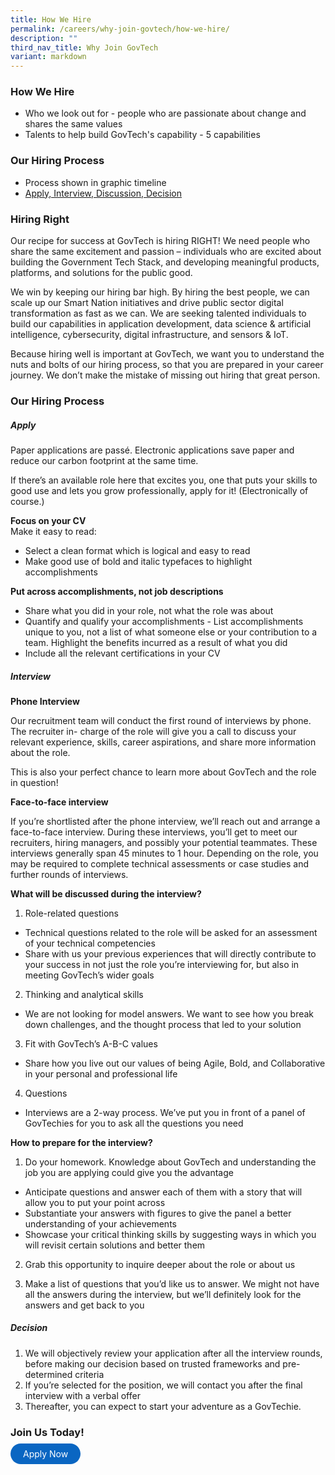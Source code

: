 ```yaml
---
title: How We Hire
permalink: /careers/why-join-govtech/how-we-hire/
description: ""
third_nav_title: Why Join GovTech
variant: markdown
---
```

### **How We Hire**

- Who we look out for - people who are passionate about change and shares the same values 
- Talents to help build GovTech's capability - 5 capabilities

### **Our Hiring Process**

 - Process shown in graphic timeline
 - [Apply, Interview, Discussion, Decision](https://govinsider.asia/intl-en/article/agile-bold-and-collaborative-are-key-govtech-values-ceo/) 

### **Hiring Right**

Our recipe for success at GovTech is hiring RIGHT! We need people who share the same excitement and passion – individuals who are excited about building the Government Tech Stack, and developing meaningful products, platforms, and solutions for the public good. 

We win by keeping our hiring bar high. By hiring the best people, we can scale up our Smart Nation initiatives and drive public sector digital transformation as fast as we can. We are seeking talented individuals to build our capabilities in application development, data science &amp; artificial intelligence, cybersecurity, digital infrastructure, and sensors &amp; IoT.

Because hiring well is important at GovTech, we want you to understand the nuts and bolts of our hiring process, so that you are prepared in your career journey. We don’t make the mistake of missing out hiring that great person.

### **Our Hiring Process**

 ##### Apply

Paper applications are passé. Electronic applications save paper and reduce our carbon footprint at the same time.

If there’s an available role here that excites you, one that puts your skills to good use and lets you grow professionally, apply for it! (Electronically of course.)

**Focus on your CV** <br>
Make it easy to read: <br>
* Select a clean format which is logical and easy to read<br>
*  Make good use of bold and italic typefaces to highlight accomplishments
    
**Put across accomplishments, not job descriptions**<br>
* Share what you did in your role, not what the role was about<br>
* Quantify and qualify your accomplishments - List accomplishments unique to you, not a list of what someone else or your contribution to a team. Highlight the benefits incurred as a result of what you did<br>
*  Include all the relevant certifications in your CV

 ##### Interview

**Phone Interview**

Our recruitment team will conduct the first round of interviews by phone. The recruiter in- charge of the role will give you a call to discuss your relevant experience, skills, career aspirations, and share more information about the role.

This is also your perfect chance to learn more about GovTech and the role in question!

**Face-to-face interview**

If you’re shortlisted after the phone interview, we’ll reach out and arrange a face-to-face interview. During these interviews, you’ll get to meet our recruiters, hiring managers, and possibly your potential teammates. These interviews generally span 45 minutes to 1 hour. Depending on the role, you may be required to complete technical assessments or case studies and further rounds of interviews.

**What will be discussed during the interview?**

1) Role-related questions<br>
* Technical questions related to the role will be asked for an assessment of your technical competencies
* Share with us your previous experiences that will directly contribute to your success in not just the role you’re interviewing for, but also in meeting GovTech’s wider goals
  
2) Thinking and analytical skills<br>
* We are not looking for model answers. We want to see how you break down challenges, and the thought process that led to your solution
  
3) Fit with GovTech’s A-B-C values<br>
*  Share how you live out our values of being Agile, Bold, and Collaborative in your personal and professional life
  
4) Questions<br>
* Interviews are a 2-way process. We’ve put you in front of a panel of GovTechies for you to ask all the questions you need

**How to prepare for the interview?**

1) Do your homework. Knowledge about GovTech and understanding the job you are applying could give you the advantage<br>
*  Anticipate questions and answer each of them with a story that will allow you to put your point across<br>
* Substantiate your answers with figures to give the panel a better understanding of your achievements<br>
* Showcase your critical thinking skills by suggesting ways in which you will revisit certain solutions and better them
 
2) Grab this opportunity to inquire deeper about the role or about us

3) Make a list of questions that you’d like us to answer. We might not have all the answers during the interview, but we’ll definitely look for the answers and get back to you

 ##### Decision

1) We will objectively review your application after all the interview rounds, before making our decision based on trusted frameworks and pre-determined criteria
2) If you’re selected for the position, we will contact you after the final interview with a verbal offer
3) Thereafter, you can expect to start your adventure as a GovTechie.



### Join Us Today!
<a href="https://go.gov.sg/govtechcareers" target="_blank" style="background-color: #0A66C2; color: white; text-decoration: none; border-radius: 100px; padding-left: 20px; padding-right: 20px; padding-top:8px; padding-bottom:8px">Apply Now</a>